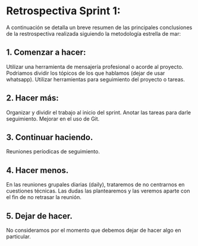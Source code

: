 # Retrospectiva Sprint 1:
A continuación se detalla un breve resumen de las principales conclusiones de la restrospectiva realizada siguiendo la metodología estrella de mar:

## 1. Comenzar a hacer:
Utilizar una herramienta de mensajería profesional o acorde al proyecto. Podriamos dividir los tópicos de los que hablamos (dejar de usar whatsapp).
Utilizar herramientas para seguimiento del proyecto o tareas.
## 2. Hacer más:
Organizar y dividir el trabajo al inicio del sprint.
Anotar las tareas para darle seguimiento.
Mejorar en el uso de Git.
## 3. Continuar haciendo.
Reuniones períodicas de seguimiento.
## 4. Hacer menos.
En las reuniones grupales diarias (daily), trataremos de no centrarnos en cuestiones técnicas. Las dudas las plantearemos y las veremos aparte con el fin de no retrasar la reunión. 
## 5. Dejar de hacer.
No consideramos por el momento que debemos dejar de hacer algo en particular.

